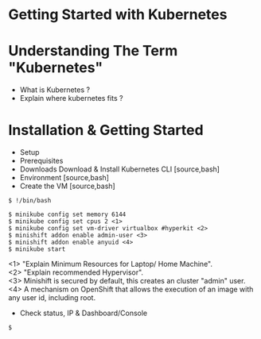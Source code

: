 # Getting Started with Kubernetes

# Understanding The Term "Kubernetes"
- What is Kubernetes ?
- Explain where kubernetes fits ?

# Installation & Getting Started
- Setup
- Prerequisites
- Downloads
  Download & Install Kubernetes CLI
[source,bash]
- Environment
[source,bash]
- Create the VM
[source,bash]

```
$ !/bin/bash

$ minikube config set memory 6144
$ minikube config set cpus 2 <1>
$ minikube config set vm-driver virtualbox #hyperkit <2>
$ minishift addon enable admin-user <3>
$ minishift addon enable anyuid <4>
$ minikube start
```
  <1> "Explain Minimum Resources for Laptop/ Home Machine".  
  <2> "Explain recommended Hypervisor".  
  <3> Minishift is secured by default, this creates an cluster "admin" user.  
  <4> A mechanism on OpenShift that allows the execution of an image with any user id, including root.  

- Check status, IP & Dashboard/Console
```
$
```
